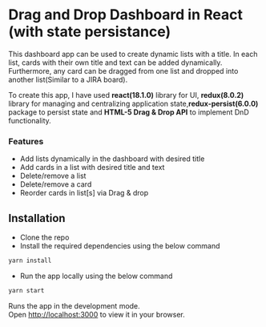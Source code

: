 # Drag and Drop Dashboard in React (with state persistance)

This dashboard app can be used to create dynamic lists with a title. In each list, cards with their own title and text can be added dynamically.
Furthermore, any card can be dragged from one list and dropped into another list(Similar to a JIRA board).

To create this app, I have used __react(18.1.0)__ library for UI, __redux(8.0.2)__ library for managing and centralizing application state,__redux-persist(6.0.0)__ package to persist state and __HTML-5 Drag & Drop API__ to implement DnD functionality.

### Features
- Add lists dynamically in the dashboard with desired title
- Add cards in a list with desired title and text
- Delete/remove a list
- Delete/remove a card 
- Reorder cards in list[s] via Drag & drop 


## Installation

- Clone the repo
- Install the required dependencies using the below command
```bash
yarn install
```
- Run the app locally using the below command
```bash
yarn start
```

Runs the app in the development mode.\
Open [http://localhost:3000](http://localhost:3000) to view it in your browser.